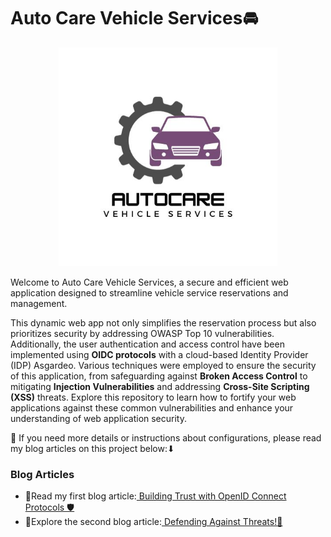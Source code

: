 # Auto Care Vehicle Services🚘
<p align="center">
  <img src="src/main/webapp/images/AutoCare.jpg" alt="Centered Image" width="350" height="350">
</p>


Welcome to Auto Care Vehicle Services, a secure and efficient web application designed to streamline vehicle service reservations and management. 

This dynamic web app not only simplifies the reservation process but also prioritizes security by addressing OWASP Top 10 vulnerabilities. Additionally, the user authentication and access control have been implemented using **OIDC protocols** with a cloud-based Identity Provider (IDP) Asgardeo. Various techniques were employed to ensure the security of this application, from safeguarding against **Broken Access Control** to mitigating **Injection Vulnerabilities** and addressing **Cross-Site Scripting (XSS)** threats. Explore this repository to learn how to fortify your web applications against these common vulnerabilities and enhance your understanding of web application security.

🔎 If you need more details or instructions about configurations, please read my blog articles on this project below:⬇

### Blog Articles

- 📌Read my first blog article:[ Building Trust with OpenID Connect Protocols 🛡](https://medium.com/@pereradinithi99/building-trust-with-openid-connect-protocols-39ddb71ae12f)
- 📌Explore the second blog article:[ Defending Against Threats!🔐](https://medium.com/@pereradinithi99/defending-against-threats-37e24d55394d)
